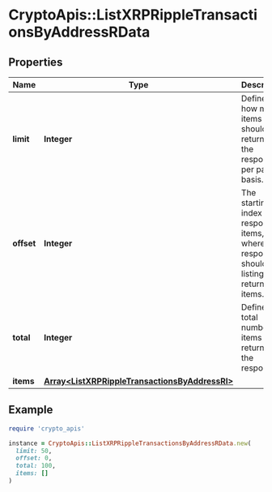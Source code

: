 # CryptoApis::ListXRPRippleTransactionsByAddressRData

## Properties

| Name | Type | Description | Notes |
| ---- | ---- | ----------- | ----- |
| **limit** | **Integer** | Defines how many items should be returned in the response per page basis. |  |
| **offset** | **Integer** | The starting index of the response items, i.e. where the response should start listing the returned items. |  |
| **total** | **Integer** | Defines the total number of items returned in the response. |  |
| **items** | [**Array&lt;ListXRPRippleTransactionsByAddressRI&gt;**](ListXRPRippleTransactionsByAddressRI.md) |  |  |

## Example

```ruby
require 'crypto_apis'

instance = CryptoApis::ListXRPRippleTransactionsByAddressRData.new(
  limit: 50,
  offset: 0,
  total: 100,
  items: []
)
```

